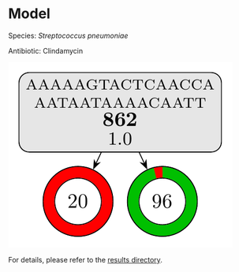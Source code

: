 
# Model

Species: *Streptococcus pneumoniae*

Antibiotic: Clindamycin

<a href="./model.pdf"><img src="./model.png" /></a>

For details, please refer to the [results directory](../../../../../results/cart_b/streptococcus%20pneumoniae/clindamycin/repeat_1/).

